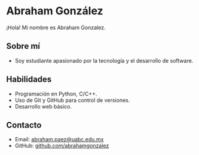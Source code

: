 # Abraham González

¡Hola! Mi nombre es Abraham Gonzalez.

## Sobre mí

- Soy estudiante apasionado por la tecnología y el desarrollo de software.

## Habilidades

- Programación en Python, C/C++.
- Uso de Git y GitHub para control de versiones.
- Desarrollo web básico.

## Contacto

- Email: abraham.paez@uabc.edu.mx
- GitHub: [github.com/abrahamgonzalez](https://github.com/abrahamgonzalez)
